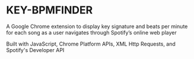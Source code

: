 # KEY-BPMFINDER

A Google Chrome extension to display key signature and beats per minute for each song as a user navigates through Spotify’s online web player

Built with JavaScript, Chrome Platform APIs, XML Http Requests, and Spotify's Developer API
